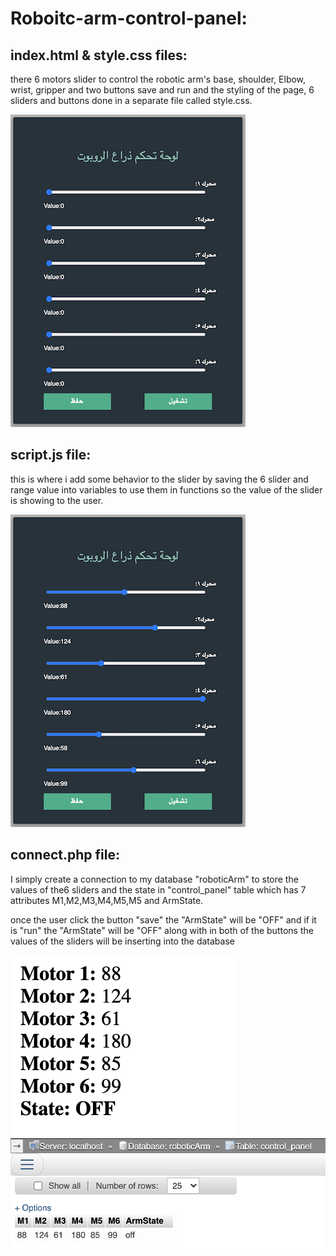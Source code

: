 # Roboitc-arm-control-panel: 

## index.html & style.css files:
  
there 6 motors slider to control the robotic arm's base, shoulder, Elbow, wrist, gripper and two buttons save and run
and the styling of the page, 6 sliders and buttons done in a separate file called style.css.

![](interface.png)

## script.js file: 
  
  this is where i add some behavior to the slider by saving the 6 slider and range value into variables to use them in functions so the value of the slider is showing to the user. 

![show](shown_values.png)

## connect.php file: 

  I simply create a connection to my database "roboticArm" to store the values of the6 sliders and the state in "control_panel" table which has 7 attributes M1,M2,M3,M4,M5,M5 and ArmState. 

  once the user click the button "save"  the "ArmState" will be "OFF" and if it is "run" the "ArmState" will be "OFF" along with in both of the buttons the values of the sliders will be inserting into the database  


![values](slider's_value.png)
![db](DBValues.png)
